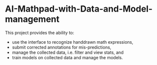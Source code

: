 # AI-Mathpad-with-Data-and-Model-management
This project provides the ability to:
- use the interface to recognize handdrawn math expressions, 
- submit corrected annotations for mis-predictions,  
- manage the collected data, i.e. filter and view stats, and
- train models on collected data and manage the models.


